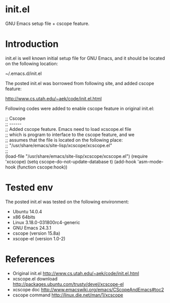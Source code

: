 init.el
=======

GNU Emacs setup file + cscope feature.

Introduction
=========

init.el is well known initial setup file for GNU Emacs, and it should be located on the following location:

~/.emacs.d/init.el

The posted init.el was borrowed from following site, and added cscope feature:

http://www.cs.utah.edu/~aek/code/init.el.html

Following codes were added to enable cscope feature in original init.el:

;; Cscope                                                                                                                   
;; ------                                                                                                                   
;; Added cscope feature. Emacs need to load xcscope.el file                                                                 
;; which is program to interface to the cscope feature, and we                                                              
;; assumes that the file is located on the following place:                                                                 
;; "/usr/share/emacs/site-lisp/xcscope/xcscope.el"                                                                          
;;                                                                                                                          
(load-file "/usr/share/emacs/site-lisp/xcscope/xcscope.el")
(require 'xcscope)
(setq cscope-do-not-update-database t)
(add-hook 'asm-mode-hook (function cscope:hook))

Tested env
==========
The posted init.el was tested on the following environment:

* Ubuntu 14.0.4
* x86 64bits
* Linux 3.18.0-031800rc4-generic
* GNU Emacs 24.3.1
* cscope (version 15.8a)
* xscope-el (version 1.0-2)
 
References
==========
* Original init.el       http://www.cs.utah.edu/~aek/code/init.el.html
* xcscope.el  download   http://packages.ubuntu.com/trusty/devel/xcscope-el
* xcscope doc            http://www.emacswiki.org/emacs/CScopeAndEmacs#toc2  
* cscope command         http://linux.die.net/man/1/xcscope

